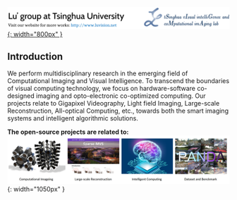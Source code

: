 <!-- <b><font size=6>Lu's group at Tsinghua University</font></b> &nbsp;&nbsp;&nbsp;&nbsp;&nbsp;&nbsp;&nbsp;&nbsp;&nbsp;&nbsp;&nbsp;&nbsp;&nbsp;&nbsp;&nbsp;&nbsp;&nbsp;&nbsp;&nbsp;&nbsp;&nbsp; <br/>
Visit our website for more works: [http://www.luvision.net/](http://www.luvision.net/) -->

<!-- <b><font size=6>Lu's group at Tsinghua University</font></b> &nbsp;&nbsp;&nbsp;&nbsp;&nbsp;&nbsp;&nbsp;&nbsp;&nbsp;&nbsp;&nbsp;&nbsp;&nbsp;&nbsp;&nbsp;&nbsp;&nbsp;&nbsp;&nbsp;&nbsp;&nbsp; ![github](/pic/icon2.png){: float=right; width="260px" }<br/>
Visit our website for more works: [http://www.luvision.net/](http://www.luvision.net/) -->

[![github](/pic/t2.png){: width="800px" }](http://www.luvision.net/)
<!-- 
![github](/pic/t1.png){: width="410px" } &nbsp;&nbsp;&nbsp;&nbsp;&nbsp;&nbsp;&nbsp;&nbsp;&nbsp;&nbsp;&nbsp;&nbsp;&nbsp;&nbsp;&nbsp;&nbsp;&nbsp;&nbsp;&nbsp;&nbsp;&nbsp;![github](/pic/icon2.png){: width="240px" } -->

## Introduction
<!-- <b><font size=5>Introduction</font></b>  -->

We perform multidisciplinary research in the emerging field of Computational Imaging and Visual Intelligence. To transcend the boundaries of visual computing technology, we focus on hardware-software co-designed imaging and opto-electronic co-optimized computing. Our projects relate to Gigapixel Videography, Light field Imaging, Large-scale Reconstruction, All-optical Computing, etc., towards both the smart imaging systems and intelligent algorithmic solutions.


**The open-source projects are related to:**
![github](/pic/c3.png){: width="1050px" }


